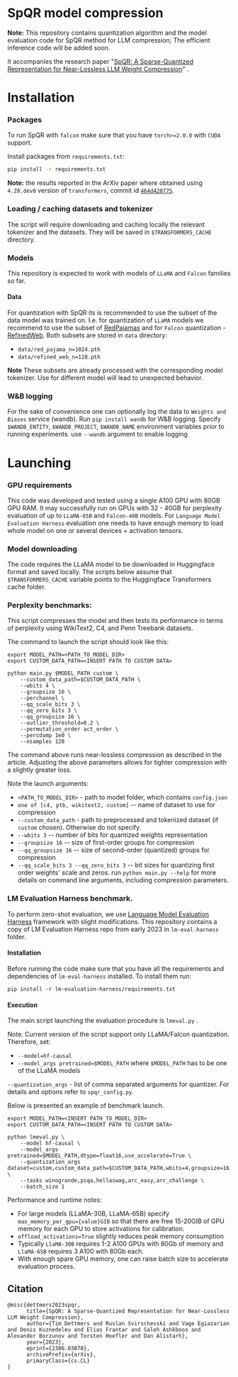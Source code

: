# SpQR model compression


**Note:** This repository contains quantization algorithm and the model evaluation code for SpQR method for LLM compression; 
The efficient inference code will be added soon.
    
It accompanies the research paper "[SpQR: A Sparse-Quantized Representation for Near-Lossless LLM Weight Compression](https://arxiv.org/abs/2306.03078)" .

# Installation

### Packages

To run SpQR with `falcon` make sure that you have `torch>=2.0.0` with `CUDA` support.

Install packages from `requirements.txt`:
```bash
pip install -r requirements.txt
```

__Note:__ the results reported in the ArXiv paper where obtained using `4.28.dev0` version of `transformers`, commit id [`464d420775`](https://github.com/huggingface/transformers/archive/464d420775653885760e30d24d3703e14f4e8a14.zip).


### Loading / caching datasets and tokenizer

The script will require downloading and caching locally the relevant tokenizer and the datasets. They will be saved in `$TRANSFORMERS_CACHE` directory.

### Models

This repository is expected to work with models of `LLaMA` and `Falcon` families so far.

#### Data

For quantization with SpQR its is recommended to use the subset of the data model 
was trained on. I.e. for quantization of `LLaMA` models we recommend to use the subset
of [RedPajamas](https://huggingface.co/datasets/togethercomputer/RedPajama-Data-1T-Sample) and for `Falcon` quantization - [RefinedWeb](https://huggingface.co/datasets/tiiuae/falcon-refinedweb). Both subsets 
are stored in `data` directory: 
* `data/red_pajama_n=1024.pth`
* `data/refined_web_n=128.pth`
  
**Note** These subsets are already processed with the corresponding model tokenizer. Use for different model will lead to
unexpected behavior.

### W&B logging

For the sake of convenience one can optionally log the data to `Weights and Biases` service (wandb).
Run `pip install wandb` for W&B logging.
Specify `$WANDB_ENTITY`, `$WANDB_PROJECT`, `$WANDB_NAME` environment variables prior to running experiments. use `--wandb` argument to enable logging

# Launching

### GPU requirements
This code was developed and tested using a single A100 GPU with 80GB GPU RAM. It may successfully run on GPUs with 32 - 40GB for perplexity evaluation of up to `LLaMA-65B` and `Falcon-40B` models.
For `Language Model Evaluation Harness` evaluation one needs to have enough memory to load whole model
on one or several devices + activation tensors. 

### Model downloading
The code requires the LLaMA model to be downloaded in Huggingface format and saved locally. The scripts below assume that `$TRANSFORMERS_CACHE` variable points to the Huggingface Transformers cache folder.

### Perplexity benchmarks:
This script compresses the model and then tests its performance in terms of perplexity using WikiText2, C4, and Penn Treebank datasets. 

The command to launch the script should look like this: 

```
export MODEL_PATH=<PATH_TO_MODEL_DIR>
export CUSTOM_DATA_PATH=<INSERT PATH TO CUSTOM DATA>

python main.py $MODEL_PATH custom \
    --custom_data_path=$CUSTOM_DATA_PATH \
    --wbits 4 \
    --groupsize 16 \
    --perchannel \
    --qq_scale_bits 3 \
    --qq_zero_bits 3 \
    --qq_groupsize 16 \
    --outlier_threshold=0.2 \
    --permutation_order act_order \
    --percdamp 1e0 \
    --nsamples 128 
```
The command above runs near-lossless compression as described in the article. Adjusting the above parameters allows for tighter compression with a slightly greater loss. 

Note the launch arguments:
- `<PATH_TO_MODEL_DIR>` - path to model folder, which contains `config.json `
- `one of [c4, ptb, wikitext2, custom]` -- name of dataset to use for compression
- `--custom_data_path` - path to preprocessed and tokenized dataset (if `custom` chosen). Otherwise do not specify.
- `--wbits 3` -- number of bits for quantized weights representation
- `--groupsize 16` -- size of first-order groups for compression
- `--qq_groupsize 16` -- size of second-order (quantized) groups for compression
- `--qq_scale_bits 3 --qq_zero_bits 3` -- bit sizes for quantizing first order weights' scale and zeros.
run `python main.py --help` for more details on command line arguments, including compression parameters.

### LM Evaluation Harness benchmark.

To perform zero-shot evaluation, we use [Language Model Evaluation Harness](https://github.com/EleutherAI/lm-evaluation-harness) framework with slight modifications. This repository contains a copy of LM Evaluation Harness repo from early 2023 in `lm-eval-harness` folder. 
#### Installation
Before running the code make sure that you have all the requirements and dependencies of `lm-eval-harness` installed. To install them run:
```
pip install -r lm-evaluation-harness/requirements.txt
```
#### Execution

The main script launching the evaluation procedure is `lmeval.py` .

Note. Current version of the script support only LLaMA/Falcon quantization. Therefore, set:
* `--model=hf-causal`
* `--model_args pretrained=$MODEL_PATH` where `$MODEL_PATH` has to be one of the LLaMA models
  
`--quantization_args` - list of comma separated arguments for quantizer. For details and options
refer to `spqr_config.py`.

Below is presented an example of benchmark launch.

```
export MODEL_PATH=<INSERT PATH_TO_MODEL_DIR>
export CUSTOM_DATA_PATH=<INSERT PATH TO CUSTOM DATA>

python lmeval.py \
    --model hf-causal \
    --model_args pretrained=$MODEL_PATH,dtype=float16,use_accelerate=True \
    --quantization_args dataset=custom,custom_data_path=$CUSTOM_DATA_PATH,wbits=4,groupsize=16,perchannel=True,qq_scale_bits=3,qq_zero_bits=3,qq_groupsize=16,percdamp=1.0,outlier_threshold=0.2,simplified_outliers=False,nsamples=128,offload_activations=True \
    --tasks winogrande,piqa,hellaswag,arc_easy,arc_challenge \
    --batch_size 1
```

Performance and runtime notes:
* For large models (LLaMA-30B, LLaMA-65B) specify `max_memory_per_gpu={value}GIB` so that there are free 15-20GIB of GPU memory for each GPU to store activations for calibration. 
* `offload_activations=True` slightly reduces peak memory consumption 
* Typically `LlaMA-30B` requires 1-2 A100 GPUs with 80Gb of memory and `LlaMA-65B` requires 3 A100 with 80Gb each.
* With enough spare GPU memory, one can raise batch size to accelerate evaluation process.


## Citation
```
@misc{dettmers2023spqr,
      title={SpQR: A Sparse-Quantized Representation for Near-Lossless LLM Weight Compression}, 
      author={Tim Dettmers and Ruslan Svirschevski and Vage Egiazarian and Denis Kuznedelev and Elias Frantar and Saleh Ashkboos and Alexander Borzunov and Torsten Hoefler and Dan Alistarh},
      year={2023},
      eprint={2306.03078},
      archivePrefix={arXiv},
      primaryClass={cs.CL}
}
```
